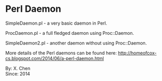 Perl Daemon
======

SimpleDaemon.pl - a very basic daemon in Perl.

ProcDaemon.pl - a full fledged daemon using Proc::Daemon.

SimpleDaemon2.pl - another daemon without using Proc::Daemon.

More details of the Perl daemons can be found here:
<a href="http://homeofcox-cs.blogspot.com/2014/06/a-perl-daemon.html">http://homeofcox-cs.blogspot.com/2014/06/a-perl-daemon.html</a>

By: X. Chen  
Since: 2014  
